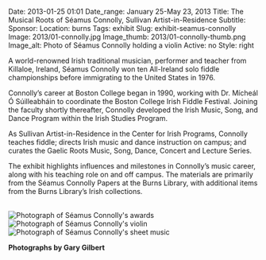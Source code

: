 Date: 2013-01-25 01:01 
Date_range: January 25-May 23, 2013
Title: The Musical Roots of Séamus Connolly, Sullivan Artist-in-Residence
Subtitle:
Sponsor: 
Location: burns
Tags: exhibit
Slug: exhibit-seamus-connolly
Image: 2013/01-connolly.jpg
Image_thumb: 2013/01-connolly-thumb.png
Image_alt: Photo of Séamus Connolly holding a violin
Active: no
Style: right

A world-renowned Irish traditional musician, performer and teacher from Killaloe, Ireland, Séamus Connolly won ten All-Ireland solo fiddle championships before immigrating to the United States in 1976.

Connolly’s career at Boston College began in 1990, working with Dr. Mícheál Ó Súilleabháin to coordinate the Boston College Irish Fiddle Festival. Joining the faculty shortly thereafter, Connolly developed the Irish Music, Song, and Dance Program within the Irish Studies Program.

As Sullivan Artist-in-Residence in the Center for Irish Programs, Connolly teaches fiddle; directs Irish music and dance instruction on campus; and curates the Gaelic Roots Music, Song, Dance, Concert and Lecture Series.

The exhibit highlights influences and milestones in Connolly’s music career, along with his teaching role on and off campus. The materials are primarily from the Séamus Connolly Papers at the Burns Library, with additional items from the Burns Library’s Irish collections.

<br />
<img src="/theme/img/exhibits/burns/2013/01-connolly-001.jpg" alt="Photograph of Séamus Connolly's awards">
<img src="/theme/img/exhibits/burns/2013/01-connolly-001.jpg" alt="Photograph of Séamus Connolly's violin" >
<img src="/theme/img/exhibits/burns/2013/01-connolly-001.jpg" alt="Photograph of Séamus Connolly's sheet music">
<p><strong>Photographs by Gary Gilbert</strong></p>

<!--

Active:
    Yes (will appear on Exhibit's homepage)
    No (will not appear on Exhibit's homepage, but will appear in archives)

Gallery locations: 
    Burns Library (burns)
    Theology and Ministry Library (tml)
    O'Neill Level One (lvl1)
    O'Neill Level Three (lvl3)
    O'Neill Reading Room (reading)
    O'Neill Reading Room Back Wall (backwall)
    O'Neill Lobby (lobby)
    History Dept, Stokes Hall (stokes)
    Bapst Exhibits (bapsts)
    Archived Bapst Exhibits (bapstsarchive)
  
Need spaces for:

  Virtual Exhibits (virtual)
  Tip O'Neill (tiponeill)

Style:
    Poster on left, text on right (default)
    Poster on right, text on left (right)
    Poster large, centered above text (middle_top)
    Poster large, centered below text (middle_down)

-->

